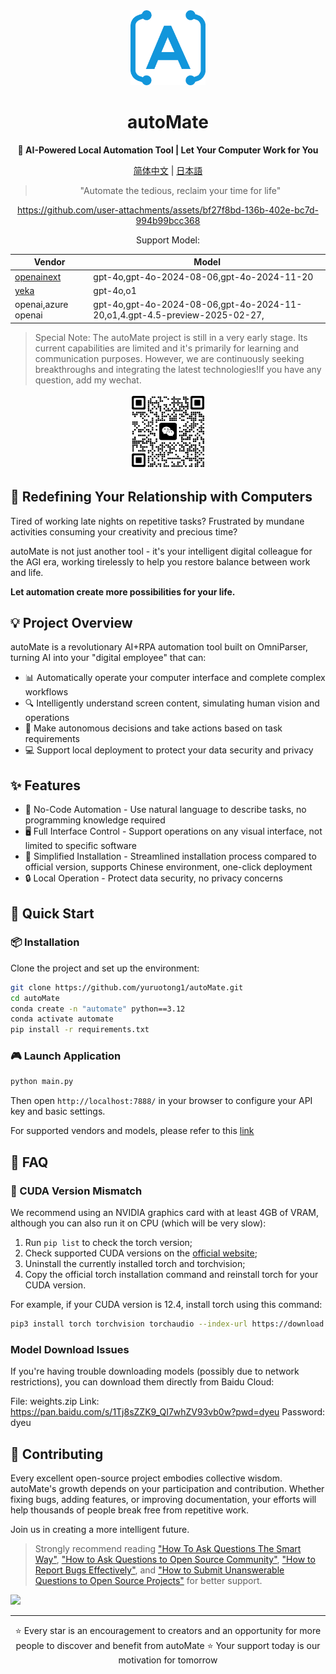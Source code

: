 <div align="center"><a name="readme-top"></a>

<img src="./resources/logo.png" width="120" height="120" alt="autoMate logo">
<h1>autoMate</h1>
<p><b>🤖 AI-Powered Local Automation Tool | Let Your Computer Work for You</b></p>

[简体中文](./README_CN.md) | [日本語](./README_JA.md)

>"Automate the tedious, reclaim your time for life"


https://github.com/user-attachments/assets/bf27f8bd-136b-402e-bc7d-994b99bcc368

Support Model:

| Vendor| Model |
| --- | --- |
| [openainext](https://api.openai-next.com) | gpt-4o,gpt-4o-2024-08-06,gpt-4o-2024-11-20 |
|[yeka](https://2233.ai/api)|gpt-4o,o1|
|openai,azure openai|gpt-4o,gpt-4o-2024-08-06,gpt-4o-2024-11-20,o1,4.gpt-4.5-preview-2025-02-27,|



</div>

> Special Note: The autoMate project is still in a very early stage. Its current capabilities are limited and it's primarily for learning and communication purposes. However, we are continuously seeking breakthroughs and integrating the latest technologies!If you have any question, add my wechat.

<div align="center">
<img src="./resources/wxchat.png" width="120" height="120" alt="autoMate logo">
</div>

## 💫 Redefining Your Relationship with Computers

Tired of working late nights on repetitive tasks? Frustrated by mundane activities consuming your creativity and precious time?

autoMate is not just another tool - it's your intelligent digital colleague for the AGI era, working tirelessly to help you restore balance between work and life.

**Let automation create more possibilities for your life.**

## 💡 Project Overview
autoMate is a revolutionary AI+RPA automation tool built on OmniParser, turning AI into your "digital employee" that can:

- 📊 Automatically operate your computer interface and complete complex workflows
- 🔍 Intelligently understand screen content, simulating human vision and operations
- 🧠 Make autonomous decisions and take actions based on task requirements
- 💻 Support local deployment to protect your data security and privacy


## ✨ Features

- 🔮 No-Code Automation - Use natural language to describe tasks, no programming knowledge required
- 🖥️ Full Interface Control - Support operations on any visual interface, not limited to specific software
- 🚅 Simplified Installation - Streamlined installation process compared to official version, supports Chinese environment, one-click deployment
- 🔒 Local Operation - Protect data security, no privacy concerns


## 🚀 Quick Start

### 📦 Installation
Clone the project and set up the environment:

```bash
git clone https://github.com/yuruotong1/autoMate.git
cd autoMate
conda create -n "automate" python==3.12
conda activate automate
pip install -r requirements.txt
```
### 🎮 Launch Application

```bash
python main.py
```
Then open `http://localhost:7888/` in your browser to configure your API key and basic settings.

For supported vendors and models, please refer to this [link](./SUPPORT_MODEL.md)

## 📝 FAQ

### 🔧 CUDA Version Mismatch
We recommend using an NVIDIA graphics card with at least 4GB of VRAM, although you can also run it on CPU (which will be very slow):

1. Run `pip list` to check the torch version;
2. Check supported CUDA versions on the [official website](https://pytorch.org/get-started/locally/);
3. Uninstall the currently installed torch and torchvision;
4. Copy the official torch installation command and reinstall torch for your CUDA version.

For example, if your CUDA version is 12.4, install torch using this command:

```bash
pip3 install torch torchvision torchaudio --index-url https://download.pytorch.org/whl/cu124
```

### Model Download Issues
If you're having trouble downloading models (possibly due to network restrictions), you can download them directly from Baidu Cloud:

File: weights.zip
Link: https://pan.baidu.com/s/1Tj8sZZK9_QI7whZV93vb0w?pwd=dyeu
Password: dyeu

## 🤝 Contributing

Every excellent open-source project embodies collective wisdom. autoMate's growth depends on your participation and contribution. Whether fixing bugs, adding features, or improving documentation, your efforts will help thousands of people break free from repetitive work.

Join us in creating a more intelligent future.

> Strongly recommend reading ["How To Ask Questions The Smart Way"](https://github.com/ryanhanwu/How-To-Ask-Questions-The-Smart-Way), ["How to Ask Questions to Open Source Community"](https://github.com/seajs/seajs/issues/545), ["How to Report Bugs Effectively"](http://www.chiark.greenend.org.uk/%7Esgtatham/bugs.html), and ["How to Submit Unanswerable Questions to Open Source Projects"](https://zhuanlan.zhihu.com/p/25795393) for better support.

<a href="https://github.com/yuruotong1/autoMate/graphs/contributors">
  <img src="https://contrib.rocks/image?repo=yuruotong1/autoMate" />
</a>

---

<div align="center">
⭐ Every star is an encouragement to creators and an opportunity for more people to discover and benefit from autoMate ⭐
Your support today is our motivation for tomorrow
</div>
